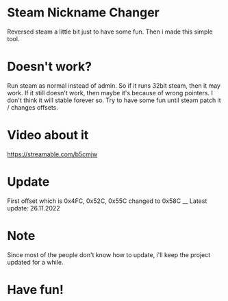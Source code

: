 # Steam Nickname Changer
Reversed steam a little bit just to have some fun. Then i made this simple tool.

# Doesn't work?
Run steam as normal instead of admin. So if it runs 32bit steam, then it may work. If it still doesn't work, then maybe it's because of wrong pointers. I don't think it will stable forever so. Try to have some fun until steam patch it / changes offsets.

# Video about it
https://streamable.com/b5cmjw

# Update
First offset which is 0x4FC, 0x52C, 0x55C changed to 0x58C __
Latest update: 26.11.2022

# Note
Since most of the people don't know how to update, i'll keep the project updated for a while.

# Have fun!
